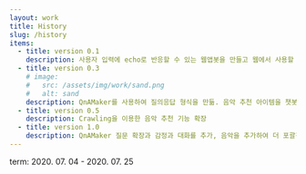 ```yaml
---
layout: work
title: History
slug: /history
items:
  - title: version 0.1
    description: 사용자 입력에 echo로 반응할 수 있는 웹앱봇을 만들고 웹에서 사용할 수 있는 사이트 형성
  - title: version 0.3
    # image:
    #   src: /assets/img/work/sand.png
    #   alt: sand
    description: QnAMaker를 사용하여 질의응답 형식을 만듦. 음악 추천 아이템을 챗봇에 구현. 
  - title: version 0.5
    description: Crawling을 이용한 음악 추천 기능 확장
  - title: version 1.0
    description: QnAMaker 질문 확장과 감정과 대화를 추가, 음악을 추가하여 더 포괄적인 입력에 대응하도록 업데이트, Github page를 이용하여 chatbot과 대화하는 환경 조성
---
```


term: 2020. 07. 04 - 2020. 07. 25
<br />
<br />
